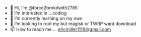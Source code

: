 - 👋 Hi, I’m @force2brnkdwith2785
- 👀 I’m interested in ...coding
- 🌱 I’m currently learning on my own
- 💞️ I’m looking to root my but magisk or TWRP want download 
- 📫 How to reach me ... ericmiller1116@gmail.com


<!---
force2brnkdwith2785/force2brnkdwith2785 is a ✨ special ✨ repository because its `README.md` (this file) appears on your GitHub profile.
You can click the Preview link to take a look at your changes.
--->
